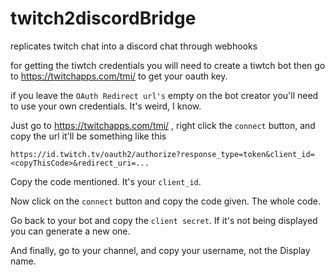 # twitch2discordBridge
replicates twitch chat into a discord chat through webhooks


for getting the tiwtch credentials you will need to create a tiwtch bot
then go to https://twitchapps.com/tmi/ to get your oauth key.

if you leave the `OAuth Redirect url's` empty on the bot creator you'll need to use your own credentials. It's weird, I know.

Just go to https://twitchapps.com/tmi/ , right click the `connect` button, and copy the url
it'll be something like this

```https://id.twitch.tv/oauth2/authorize?response_type=token&client_id=<copyThisCode>&redirect_uri=...```

Copy the code mentioned. It's your `client_id`.

Now click on the `connect` button and copy the code given. The whole code.

Go back to your bot and copy the `client secret`. If it's not being displayed you can generate a new one. 

And finally, go to your channel, and copy your username, not the Display name.
